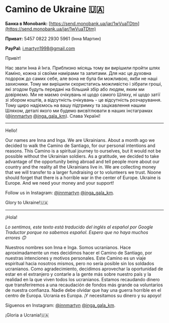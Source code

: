 # Camino de Ukraine 🇺🇦

**Банка в Monobank:** [https://send.monobank.ua/jar/1wVuaTDtm](https://send.monobank.ua/jar/1wVuaTDtm)

**Приват:**  5457 0822 2930 5961 (Iнна Мартин)

**PayPal:** i.martyn1998@gmail.com



Привіт!

Нас звати Інна й Інга. Приблизно місяць тому ви вирішили пройти шлях Каміно, кожна зі своїми намірами та запитами. Для нас це духовна подорож до самих себе, але вона не була би можливою, якби не наші захисники. Тому ми вирішили скористатись можливістю і зібрати гроші, які згодом будуть передані на більший збір або людям, яким ми довіряємо. Ми не маємо очікувань ні щодо самого Шляху, ні щодо затії зі збором коштів, а відсутність очікувань - це відсутність розчарування. Тому щиро надіємось на вашу підтримку та зацікавлення нашим Шляхом, деталі якого ми будемо висвітлювати в наших інстаграмах ([@innmartyn](https://www.instagram.com/innmartyn/)
[@inga_gala_km](https://www.instagram.com/inga_gala_km/)). Слава Україні!

____

Hello!

Our names are Inna and Inga. We are Ukrainians. About a month ago we decided to walk the Camino de Santiago, for our personal intentions and reasons. This Camino is a spiritual journey to ourselves, but it would not be possible without the Ukrainian soldiers. As a gratitude, we decided to take advantage of the opportunity being abroad and tell people more about our country and the reality all the Ukrainians live in. We are collecting money that we will transfer to a larger fundraising or to volunteers we trust. Noone should forget that there is a horrible war in the center of Europe. Ukraine is Europe. And we need your money and your support! 

Follow us in Instagram:
[@innmartyn](https://www.instagram.com/innmartyn/)
[@inga_gala_km](https://www.instagram.com/inga_gala_km/). 

Glory to Ukraine!🇺🇦

____

¡Hola!

*Lo sentimos, este texto está traducido del inglés al español por Google Traductor porque no sabemos español. Espero que no haya muchos errores 🙃*

Nuestros nombres son Inna e Inga. Somos ucranianos. Hace aproximadamente un mes decidimos hacer el Camino de Santiago, por nuestras intenciones y motivos personales. Este Camino es un viaje espiritual hacia nosotros mismos, pero no sería posible sin los soldados ucranianos. Como agradecimiento, decidimos aprovechar la oportunidad de estar en el extranjero y contarle a la gente más sobre nuestro país y la realidad en la que viven todos los ucranianos. Estamos recaudando dinero que transferiremos a una recaudación de fondos más grande oa voluntarios de nuestra confianza. Nadie debe olvidar que hay una guerra horrible en el centro de Europa. Ucrania es Europa. ¡Y necesitamos su dinero y su apoyo!

Síguenos en Instagram:
[@innmartyn](https://www.instagram.com/innmartyn/)
[@inga_gala_km](https://www.instagram.com/inga_gala_km/). 

¡Gloria a Ucrania!🇺🇦
